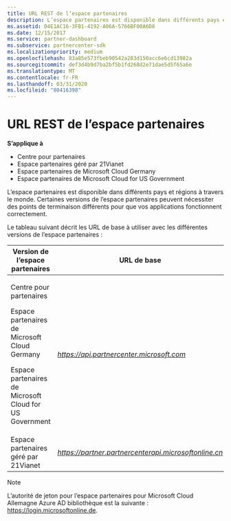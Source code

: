 ```yaml
---
title: URL REST de l’espace partenaires
description: L’espace partenaires est disponible dans différents pays et régions à travers le monde. Certaines versions de l’espace partenaires peuvent nécessiter des points de terminaison différents pour que vos applications fonctionnent correctement.
ms.assetid: D4E1AC16-3FB1-4192-A06A-5766BF00A6D8
ms.date: 12/15/2017
ms.service: partner-dashboard
ms.subservice: partnercenter-sdk
ms.localizationpriority: medium
ms.openlocfilehash: 83a85e573fbeb90542a283d150acc6e6cd13982a
ms.sourcegitcommit: def3d4b9d7ba2bf5b1fd268d2e71dae5d5f65a6e
ms.translationtype: MT
ms.contentlocale: fr-FR
ms.lasthandoff: 03/31/2020
ms.locfileid: "80416398"
---
```

# <a name="partner-center-rest-urls"></a>URL REST de l’espace partenaires


**S’applique à**

- Centre pour partenaires
- Espace partenaires géré par 21Vianet
- Espace partenaires de Microsoft Cloud Germany
- Espace partenaires de Microsoft Cloud for US Government

L’espace partenaires est disponible dans différents pays et régions à travers le monde. Certaines versions de l’espace partenaires peuvent nécessiter des points de terminaison différents pour que vos applications fonctionnent correctement.

Le tableau suivant décrit les URL de base à utiliser avec les différentes versions de l’espace partenaires :

<table>
<colgroup>
<col style="width: 50%" />
<col style="width: 50%" />
</colgroup>
<thead>
<tr class="header">
<th>Version de l’espace partenaires</th>
<th>URL de base</th>
</tr>
</thead>
<tbody>
<tr class="odd">
<td><p>Centre pour partenaires</p>
<p>Espace partenaires de Microsoft Cloud Germany</p>
<p>Espace partenaires de Microsoft Cloud for US Government</p></td>
<td><em><a href="https://api.partnercenter.microsoft.com">https://api.partnercenter.microsoft.com</a></em></td>
</tr>
<tr class="even">
<td>Espace partenaires géré par 21Vianet</td>
<td><em><a href="https://partner.partnercenterapi.microsoftonline.cn">https://partner.partnercenterapi.microsoftonline.cn</a></em></td>
</tr>
</tbody>
</table>

 

>[!NOTE]
>L’autorité de jeton pour l’espace partenaires pour Microsoft Cloud Allemagne Azure AD bibliothèque est la suivante : https://login.microsoftonline.de.   

 

 

 





